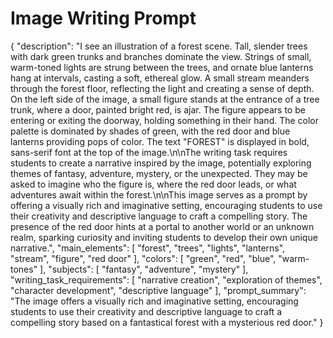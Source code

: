# Image Writing Prompt

{
  "description": "I see an illustration of a forest scene. Tall, slender trees with dark green trunks and branches dominate the view. Strings of small, warm-toned lights are strung between the trees, and ornate blue lanterns hang at intervals, casting a soft, ethereal glow. A small stream meanders through the forest floor, reflecting the light and creating a sense of depth. On the left side of the image, a small figure stands at the entrance of a tree trunk, where a door, painted bright red, is ajar. The figure appears to be entering or exiting the doorway, holding something in their hand. The color palette is dominated by shades of green, with the red door and blue lanterns providing pops of color. The text \"FOREST\" is displayed in bold, sans-serif font at the top of the image.\n\nThe writing task requires students to create a narrative inspired by the image, potentially exploring themes of fantasy, adventure, mystery, or the unexpected. They may be asked to imagine who the figure is, where the red door leads, or what adventures await within the forest.\n\nThis image serves as a prompt by offering a visually rich and imaginative setting, encouraging students to use their creativity and descriptive language to craft a compelling story. The presence of the red door hints at a portal to another world or an unknown realm, sparking curiosity and inviting students to develop their own unique narrative.",
  "main_elements": [
    "forest",
    "trees",
    "lights",
    "lanterns",
    "stream",
    "figure",
    "red door"
  ],
  "colors": [
    "green",
    "red",
    "blue",
    "warm-tones"
  ],
  "subjects": [
    "fantasy",
    "adventure",
    "mystery"
  ],
  "writing_task_requirements": [
    "narrative creation",
    "exploration of themes",
    "character development",
    "descriptive language"
  ],
  "prompt_summary": "The image offers a visually rich and imaginative setting, encouraging students to use their creativity and descriptive language to craft a compelling story based on a fantastical forest with a mysterious red door."
}
